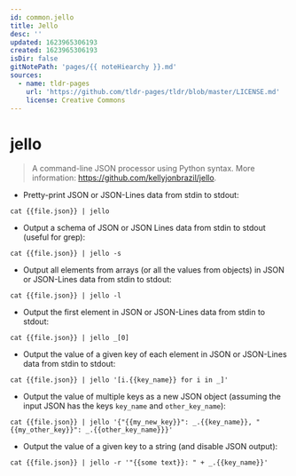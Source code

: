 ```yaml
---
id: common.jello
title: Jello
desc: ''
updated: 1623965306193
created: 1623965306193
isDir: false
gitNotePath: 'pages/{{ noteHiearchy }}.md'
sources:
  - name: tldr-pages
    url: 'https://github.com/tldr-pages/tldr/blob/master/LICENSE.md'
    license: Creative Commons
---
```

# jello

> A command-line JSON processor using Python syntax.
> More information: <https://github.com/kellyjonbrazil/jello>.

- Pretty-print JSON or JSON-Lines data from stdin to stdout:

`cat {{file.json}} | jello`

- Output a schema of JSON or JSON Lines data from stdin to stdout (useful for grep):

`cat {{file.json}} | jello -s`

- Output all elements from arrays (or all the values from objects) in JSON or JSON-Lines data from stdin to stdout:

`cat {{file.json}} | jello -l`

- Output the first element in JSON or JSON-Lines data from stdin to stdout:

`cat {{file.json}} | jello _[0]`

- Output the value of a given key of each element in JSON or JSON-Lines data from stdin to stdout:

`cat {{file.json}} | jello '[i.{{key_name}} for i in _]'`

- Output the value of multiple keys as a new JSON object (assuming the input JSON has the keys `key_name` and `other_key_name`):

`cat {{file.json}} | jello '{"{{my_new_key}}": _.{{key_name}}, "{{my_other_key}}": _.{{other_key_name}}}'`

- Output the value of a given key to a string (and disable JSON output):

`cat {{file.json}} | jello -r '"{{some text}}: " + _.{{key_name}}'`

